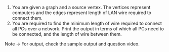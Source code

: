 1. You are given a graph and a source vertex. The vertices represent computers and the edges 
     represent length of LAN wire required to connect them.
2. You are required to find the minimum length of wire required to connect all PCs over a network. 
     Print the output in terms of which all PCs need to be connected, and the length of wire between 
     them.

Note -> For output, check the sample output and question video.

